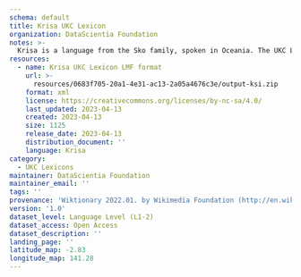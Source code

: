 ```yaml
---
schema: default
title: Krisa UKC Lexicon
organization: DataScientia Foundation
notes: >-
  Krisa is a language from the Sko family, spoken in Oceania. The UKC Lexicon of Krisa is represented as a lexico-semantic network. It consists of words, word senses, synsets, as well as sense-level and synset-level relationships.
resources:
  - name: Krisa UKC Lexicon LMF format
    url: >-
      resources/0683f705-20a1-4e31-ac13-2a05a4676c3e/output-ksi.zip
    format: xml
    license: https://creativecommons.org/licenses/by-nc-sa/4.0/
    last_updated: 2023-04-13
    created: 2023-04-13
    size: 1125
    release_date: 2023-04-13
    distribution_document: ''
    language: Krisa
category:
  - UKC Lexicons
maintainer: DataScientia Foundation
maintainer_email: ''
tags: ''
provenance: 'Wiktionary 2022.01. by Wikimedia Foundation (http://en.wiktionary.org); KinDiv: Kinship Diversity 1.0 by Temuulen Khishigsuren (http://ukc.disi.unitn.it/index.php/kinship/); Antonymy 1.0 by Gábor Bella (http://ukc.datascientia.eu); Princeton WordNet 2.1 by Princeton University (https://wordnet.princeton.edu)'
version: '1.0'
dataset_level: Language Level (L1-2)
dataset_access: Open Access
dataset_description: ''
landing_page: ''
latitude_map: -2.83
longitude_map: 141.28
---
```

